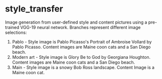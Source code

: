 # style_transfer
Image generation from user-defined style and content pictures using a pre-trained VGG-19 neural network. Branches represent different image selections: 
1. Pablo - Style image is Pablo Picasso's Portrait of Ambroise Vollard by Pablo Picasso. Content images are Maine coon cats and a San Diego beach.
2. Modern art - Style image is Glory Be to God by Georgiana Houghton. Content images are Maine coon cats and a San Diego beach.
3. Main - Style image is a snowy Bob Ross landscape. Content Image is a Maine coon cat.
